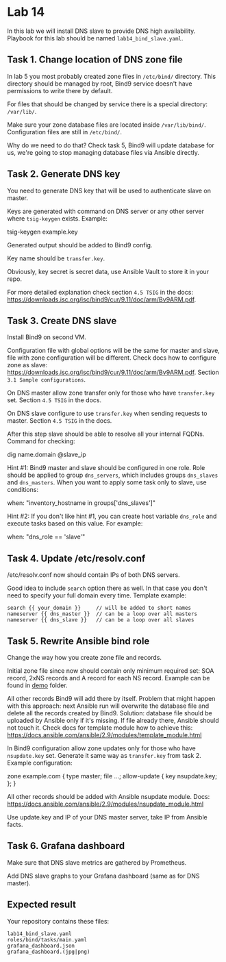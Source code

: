# Lab 14

In this lab we will install DNS slave to provide DNS high availability. Playbook for this lab should be named `lab14_bind_slave.yaml`.

## Task 1. Change location of DNS zone file

In lab 5 you most probably created zone files in `/etc/bind/` directory. This directory should be managed by root, Bind9 service doesn't have permissions to write there by default.

For files that should be changed by service there is a special directory: `/var/lib/`.

Make sure your zone database files are located inside `/var/lib/bind/`. Configuration files are still in `/etc/bind/`.

Why do we need to do that? Check task 5, Bind9 will update database for us, we're going to stop managing database files via Ansible directly.

## Task 2. Generate DNS key

You need to generate DNS key that will be used to authenticate slave on master.

Keys are generated with command on DNS server or any other server where `tsig-keygen` exists. Example:

  tsig-keygen example.key

Generated output should be added to Bind9 config.

Key name should be `transfer.key`.

Obviously, key secret is secret data, use Ansible Vault to store it in your repo.

For more detailed explanation check section `4.5 TSIG` in the docs: https://downloads.isc.org/isc/bind9/cur/9.11/doc/arm/Bv9ARM.pdf.

## Task 3. Create DNS slave

Install Bind9 on second VM.

Configuration file with global options will be the same for master and slave, file with zone configuration will be different. Check docs how to configure zone as slave: https://downloads.isc.org/isc/bind9/cur/9.11/doc/arm/Bv9ARM.pdf. Section `3.1 Sample configurations`.

On DNS master allow zone transfer only for those who have `transfer.key` set. Section `4.5 TSIG` in the docs.

On DNS slave configure to use `transfer.key` when sending requests to master.  Section `4.5 TSIG` in the docs.

After this step slave should be able to resolve all your internal FQDNs. Command for checking:

  dig name.domain @slave_ip

Hint #1: Bind9 master and slave should be configured in one role. Role should be applied to group `dns_servers`, which includes groups `dns_slaves` and `dns_masters`. When you want to apply some task only to slave, use conditions:

  when: "inventory_hostname in groups['dns_slaves']"

Hint #2: If you don't like hint #1, you can create host variable `dns_role` and execute tasks based on this value. For example:

  when: "dns_role == 'slave'"

## Task 4. Update /etc/resolv.conf

/etc/resolv.conf now should contain IPs of both DNS servers.

Good idea to include `search` option there as well. In that case you don't need to specify your full domain every time. Template example:

    search {{ your_domain }}     // will be added to short names
    nameserver {{ dns_master }}  // can be a loop over all masters
    nameserver {{ dns_slave }}   // can be a loop over all slaves

## Task 5. Rewrite Ansible bind role

Change the way how you create zone file and records.

Initial zone file since now should contain only minimum required set: SOA record, 2xNS records and A record for each NS record. Example can be found in [demo](./demo/) folder.

All other records Bind9 will add there by itself. Problem that might happen with this approach: next Ansible run will overwrite the database file and delete all the records created by Bind9. Solution: database file should be uploaded by Ansible only if it's missing. If file already there, Ansible should not touch it. Check docs for template module how to achieve this: https://docs.ansible.com/ansible/2.9/modules/template_module.html

In Bind9 configuration allow zone updates only for those who have `nsupdate.key` set. Generate it same way as `transfer.key` from task 2. Example configuration:

  zone example.com {
    type master;
    file ...;
    allow-update { key nsupdate.key; };
  }
  
All other records should be added with Ansible nsupdate module. Docs: https://docs.ansible.com/ansible/2.9/modules/nsupdate_module.html

Use update.key and IP of your DNS master server, take IP from Ansible facts.

## Task 6. Grafana dashboard

Make sure that DNS slave metrics are gathered by Prometheus.

Add DNS slave graphs to your Grafana dashboard (same as for DNS master).

## Expected result

Your repository contains these files:

    lab14_bind_slave.yaml
    roles/bind/tasks/main.yaml
    grafana_dashboard.json
    grafana_dashboard.(jpg|png)
